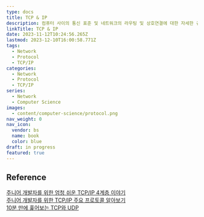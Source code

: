 ```yaml
---
type: docs
title: TCP & IP
description: 컴퓨터 사이의 통신 표준 및 네트워크의 라우팅 및 상호연결에 대한 자세한 규칙을 지정하는 프로토콜 스위트
linkTitle: TCP & IP
date: 2023-11-12T10:24:56.265Z
lastmod: 2023-12-10T16:00:58.771Z
tags:
  - Network
  - Protocol
  - TCP/IP
categories:
  - Network
  - Protocol
  - TCP/IP
series:
  - Network
  - Computer Science
images:
  - content/computer-science/protocol.png
nav_weight: 0
nav_icon:
  vendor: bs
  name: book
  color: blue
draft: in progress
featured: true
---
```


## Reference

[주니어 개발자를 위한 엄청 쉬운 TCP/IP 4계층 이야기](https://yozm.wishket.com/magazine/detail/1956/)  
[주니어 개발자를 위한 TCP/IP 주요 프로토콜 알아보기](https://yozm.wishket.com/magazine/detail/2005/)  
[10분 만에 훑어보는 TCP와 UDP](https://wormwlrm.github.io/2021/09/23/Overview-of-TCP-and-UDP.html)

